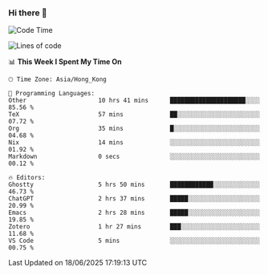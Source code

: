 ### Hi there 👋

<!--
**nicehiro/nicehiro** is a ✨ _special_ ✨ repository because its `README.md` (this file) appears on your GitHub profile.

Here are some ideas to get you started:

- 🔭 I’m currently working on ...
- 🌱 I’m currently learning ...
- 👯 I’m looking to collaborate on ...
- 🤔 I’m looking for help with ...
- 💬 Ask me about ...
- 📫 How to reach me: ...
- 😄 Pronouns: ...
- ⚡ Fun fact: ...
-->

<!--START_SECTION:waka-->
![Code Time](http://img.shields.io/badge/Code%20Time-739%20hrs-blue)

![Lines of code](https://img.shields.io/badge/From%20Hello%20World%20I%27ve%20Written-1.7%20million%20lines%20of%20code-blue)

📊 **This Week I Spent My Time On** 

```text
🕑︎ Time Zone: Asia/Hong_Kong

💬 Programming Languages: 
Other                    10 hrs 41 mins      █████████████████████░░░░   85.56 % 
TeX                      57 mins             ██░░░░░░░░░░░░░░░░░░░░░░░   07.72 % 
Org                      35 mins             █░░░░░░░░░░░░░░░░░░░░░░░░   04.68 % 
Nix                      14 mins             ░░░░░░░░░░░░░░░░░░░░░░░░░   01.92 % 
Markdown                 0 secs              ░░░░░░░░░░░░░░░░░░░░░░░░░   00.12 % 

🔥 Editors: 
Ghostty                  5 hrs 50 mins       ████████████░░░░░░░░░░░░░   46.73 % 
ChatGPT                  2 hrs 37 mins       █████░░░░░░░░░░░░░░░░░░░░   20.99 % 
Emacs                    2 hrs 28 mins       █████░░░░░░░░░░░░░░░░░░░░   19.85 % 
Zotero                   1 hr 27 mins        ███░░░░░░░░░░░░░░░░░░░░░░   11.68 % 
VS Code                  5 mins              ░░░░░░░░░░░░░░░░░░░░░░░░░   00.75 % 
```


 Last Updated on 18/06/2025 17:19:13 UTC
<!--END_SECTION:waka-->
